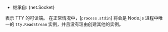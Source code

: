<!-- YAML
added: v0.5.8
-->

* 继承自: {net.Socket}

表示 TTY 的可读端。 
在正常情况中，[`process.stdin`] 将会是 Node.js 进程中唯一的 `tty.ReadStream` 实例，并且没有理由创建其他的实例。

